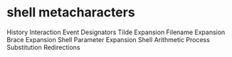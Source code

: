 # shell metacharacters

History Interaction
Event Designators
Tilde Expansion
Filename Expansion
Brace Expansion
Shell Parameter Expansion
Shell Arithmetic
Process Substitution
Redirections
